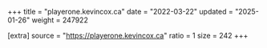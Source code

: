 +++
title = "playerone.kevincox.ca"
date = "2022-03-22"
updated = "2025-01-26"
weight = 247922

[extra]
source = "https://playerone.kevincox.ca"
ratio = 1
size = 242
+++

